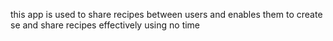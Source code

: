 this app is used to share recipes between users and enables them to create se and share recipes effectively using no time

